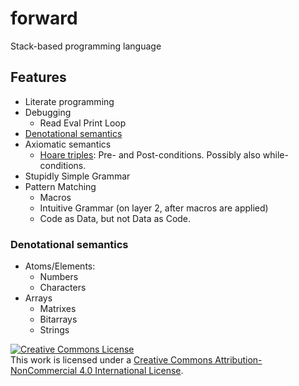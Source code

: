 # forward
Stack-based programming language

## Features
- Literate programming
- Debugging
  - Read Eval Print Loop
- [Denotational semantics](#denotational-semantics)
- Axiomatic semantics
  - [Hoare triples]: Pre- and Post-conditions. Possibly also while-conditions.
- Stupidly Simple Grammar
- Pattern Matching
  - Macros
  - Intuitive Grammar (on layer 2, after macros are applied)
  - Code as Data, but not Data as Code.


[Hoare triples]: https://en.wikipedia.org/wiki/Hoare_logic#Hoare_triple

### Denotational semantics

- Atoms/Elements:
  - Numbers
  - Characters
- Arrays
  - Matrixes
  - Bitarrays
  - Strings



<a rel="license" href="http://creativecommons.org/licenses/by-nc/4.0/"><img alt="Creative Commons License" style="border-width:0" src="https://i.creativecommons.org/l/by-nc/4.0/88x31.png" /></a><br />This work is licensed under a <a rel="license" href="http://creativecommons.org/licenses/by-nc/4.0/">Creative Commons Attribution-NonCommercial 4.0 International License</a>.
